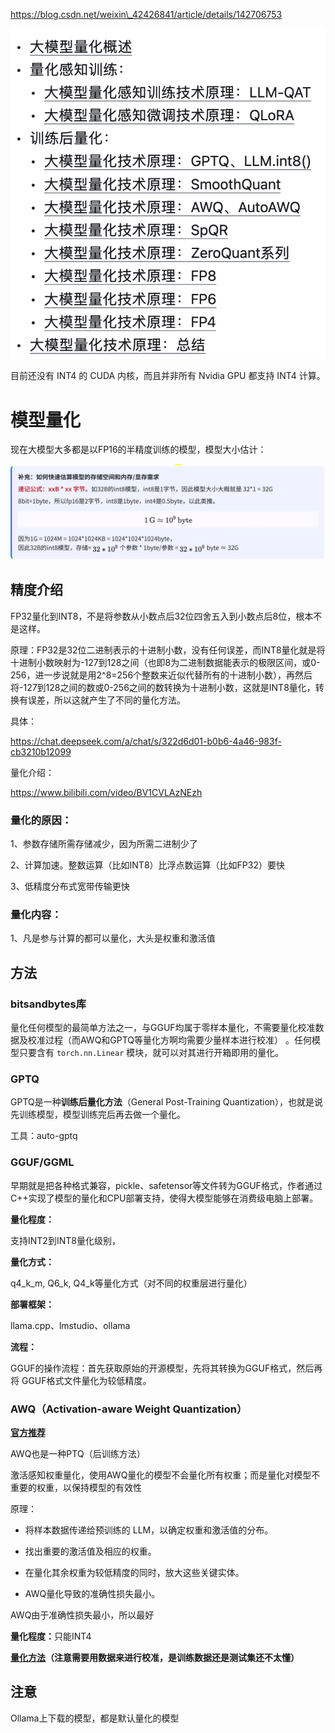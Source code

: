 

https://blog.csdn.net/weixin\_42426841/article/details/142706753



![](images/image-1.png)

目前还没有 INT4 的 CUDA 内核，而且并非所有 Nvidia GPU 都支持 INT4 计算。



# 模型量化

现在大模型大多都是以FP16的半精度训练的模型，模型大小估计：

![](images/image.png)



## 精度介绍

FP32量化到INT8，不是将参数从小数点后32位四舍五入到小数点后8位，根本不是这样。

原理：FP32是32位二进制表示的十进制小数，没有任何误差，而INT8量化就是将十进制小数映射为-127到128之间（也即8为二进制数据能表示的极限区间，或0-256，进一步说就是用2^8=256个整数来近似代替所有的十进制小数），再然后将-127到128之间的数或0-256之间的数转换为十进制小数，这就是INT8量化，转换有误差，所以这就产生了不同的量化方法。

具体：

https://chat.deepseek.com/a/chat/s/322d6d01-b0b6-4a46-983f-cb3210b12099

量化介绍：

https://www.bilibili.com/video/BV1CVLAzNEzh



### 量化的原因：

1、参数存储所需存储减少，因为所需二进制少了

2、计算加速。整数运算（比如INT8）比浮点数运算（比如FP32）要快

3、低精度分布式宽带传输更快



### 量化内容：

1、凡是参与计算的都可以量化，大头是权重和激活值



## 方法

### **bitsandbytes库**

量化任何模型的最简单方法之一，与GGUF均属于零样本量化，不需要量化校准数据及校准过程（而AWQ和GPTQ等量化方啊均需要少量样本进行校准） 。任何模型只要含有 `torch.nn.Linear` 模块，就可以对其进行开箱即用的量化。



### GPTQ

GPTQ是一种**训练后量化方法**（General Post-Training Quantization），也就是说先训练模型，模型训练完后再去做一个量化。

工具：auto-gptq



### GGUF/GGML

早期就是把各种格式兼容，pickle、safetensor等文件转为GGUF格式，作者通过C++实现了模型的量化和CPU部署支持，使得大模型能够在消费级电脑上部署。

**量化程度：**

支持INT2到INT8量化级别，

**量化方式：**

q4\_k\_m, Q6\_k, Q4\_k等量化方式（对不同的权重层进行量化）

**部署框架：**

llama.cpp、lmstudio、ollama



**流程：**

GGUF的操作流程：首先获取原始的开源模型，先将其转换为GGUF格式，然后再将 GGUF格式文件量化为较低精度。



### **AWQ（Activation-aware Weight Quantization）**

[**官方推荐**](https://qwen.readthedocs.io/zh-cn/latest/quantization/awq.html)

AWQ也是一种PTQ（后训练方法）

激活感知权重量化，使用AWQ量化的模型不会量化所有权重；而是量化对模型不重要的权重，以保持模型的有效性

原理：

* 将样本数据传递给预训练的 LLM，以确定权重和激活值的分布。

* 找出重要的激活值及相应的权重。

* 在量化其余权重为较低精度的同时，放大这些关键实体。

* AWQ量化导致的准确性损失最小。

AWQ由于准确性损失最小，所以最好

**量化程度：**&#x53EA;能INT4

**[量化方法](https://qwen.readthedocs.io/zh-cn/latest/quantization/awq.html#quantize-your-own-model-with-autoawq)（注意需要用数据来进行校准，是训练数据还是测试集还不太懂）**



## 注意

Ollama上下载的模型，都是默认量化的模型
